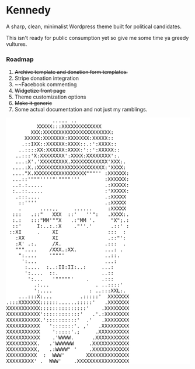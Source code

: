 Kennedy
==========

A sharp, clean, minimalist Wordpress theme built for political candidates. 

This isn't ready for public consumption yet so give me some time ya greedy vultures.

### Roadmap
1. ~~Archive template and donation form templates.~~
2. Stripe donation integration
3. ~~Facebook commenting
4. ~~Widgetize front page~~
5. Theme customization options
6. ~~Make it generic~~
7. Some actual documentation and not just my ramblings.

<pre style="border:none!important; background: #fff!important;">
               ..... ..                                          
          XXXXX:::XXXXXXXXXXXXX                                 
        XXX:XXXXXXXXXXXXXXXXXXXXXX:                             
      XXXXX:XXXXXXX:XXXXXXX:XXXXX::      
     .::IXX::XXXXXX:XXXX::.:':XXXX::    
    ..::::XX:XXXXXX:XXXX:'::':XXXXX::                           
   ..:::'X:XXXXXXXX':XXXX:XXXXXXXX':.                           
   ...:X'.'XXXXXXXXX.XXXXXXXXXXXX'XXX:.                         
  ....:X.:XXXXXXXXXXXXXXXXXXXXXX:'XXXX:                         
  ...."X.XXXXXXXXXXXXXXXXX"""'' :XXXXXX:                        
  ...::'"""''''"'""""'''        :XXXXXX:                        
  ..:.:.....                    .:XXXXX:                        
  :..::.....                    :'XXXXX:                        
   .:::....                     .:XXXXX                         
    ::''''                      .:XXXXX                         
    .      ....,,     ......     :XXXXX                         
  :::   .::"   XXX  ::'   ''":   .XXXX:.                        
  :.:   :::"MM'""X   .:"MM '.     "X";.:                        
  ::'     I:..:.:X    ."''.'      .::' :                        
 ::XI     .    XI                :::  :                         
   :XX         XI                .::"':                         
   :X' .:.     /X.              .:::  .                         
   """....    /XXX.:XX.         ...: .                          
    ":....    '"""'             ..::.                           
     ':...                      ...:                            
      :....  :..:II:II:..:     ...:                             
      ':....  ::.              ..::                             
       ':...   '"""""'    .    .:::                             
         .:...               . ..::::'                          
         ':....            : ..:::XXL:.                         
    ...:::X:...         .:::::'  XXXXXXX                        
.:::XXXXXXX::::::......:::::'   .XXXXXXX                        
XXXXXXXXXXX:::::::::::::::'    .XXXXXXXX                        
XXXXXXXXXXX'::::::::::::'   .'.:XXXXXXXX                        
XXXXXXXXXXX.'::::::::::'  .'   .XXXXXXXX                        
XXXXXXXXXXX   ':::::::'. ,'   .XXXXXXXXX                        
XXXXXXXXXXX    ':::::'.;     .XXXXXXXXXX                        
XXXXXXXXXXX    .'WWWW.      .XXXXXXXXXXX                        
XXXXXXXXXX.   .'WWWWWW     .XXXXXXXXXXXX                        
XXXXXXXXXX,   .:WWWW" '    .XXXXXXXXXXXX                        
XXXXXXXXXX  :  WWW'       XXXXXXXXXXXXXX                        
XXXXXXXXX' .  WWW'    .XXXXXXXXXXXXXXXXX </pre>

